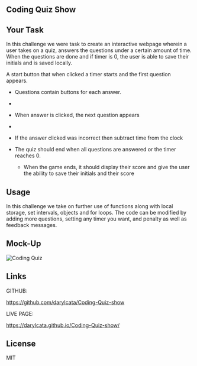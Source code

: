## Coding Quiz Show

## Your Task

In this challenge we were task to create an interactive webpage wherein a user takes on a quiz, answers the questions under a certain amount of time. When the questions are done and if timer is 0, the user is able to save their initials and is saved locally.

 A start button that when clicked a timer starts and the first question appears.
 
  * Questions contain buttons for each answer.
  * 
  * When answer is clicked, the next question appears
  * 
  * If the answer clicked was incorrect then subtract time from the clock

* The quiz should end when all questions are answered or the timer reaches 0.

  * When the game ends, it should display their score and give the user the ability to save their initials and their score

## Usage

In this challenge we take on further use of functions along with local storage, set intervals, objects and for loops. The code can be modified by adding more questions, setting any timer you want, and penalty as well as feedback messages.

## Mock-Up

![Coding Quiz](https://user-images.githubusercontent.com/117319952/212520751-d8636ef8-91a1-48fe-bea8-f49d4528587c.gif)

## Links

GITHUB:

https://github.com/darylcata/Coding-Quiz-show

LIVE PAGE:

https://darylcata.github.io/Coding-Quiz-show/


## License
MIT
